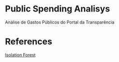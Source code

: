 # Public Spending Analisys
Análise de Gastos Públicos do Portal da Transparência


# References
[Isolation Forest](https://en.wikipedia.org/wiki/Isolation_forest)
